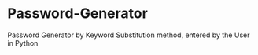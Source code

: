 # Password-Generator
Password Generator by Keyword Substitution method, entered by the User in Python
